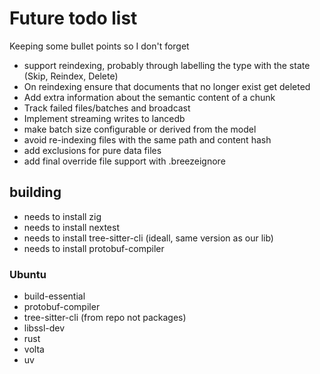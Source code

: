 # Future todo list

Keeping some bullet points so I don't forget

* support reindexing, probably through labelling the type with the state (Skip, Reindex, Delete)
* On reindexing ensure that documents that no longer exist get deleted
* Add extra information about the semantic content of a chunk
* Track failed files/batches and broadcast
* Implement streaming writes to lancedb
* make batch size configurable or derived from the model
* avoid re-indexing files with the same path and content hash
* add exclusions for pure data files
* add final override file support with .breezeignore

## building

* needs to install zig
* needs to install nextest
* needs to install tree-sitter-cli (ideall, same version as our lib)
* needs to install protobuf-compiler

### Ubuntu

* build-essential
* protobuf-compiler
* tree-sitter-cli (from repo not packages)
* libssl-dev
* rust
* volta
* uv
